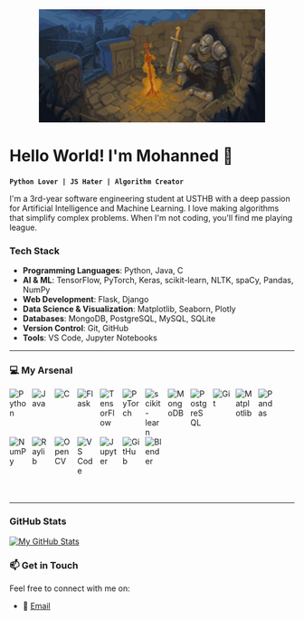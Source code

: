 <div id="header" align="center">
  <img src="dark-souls-bonfire.gif" width="400" height="200"/>
</div>


# Hello World! I'm Mohanned 👾

**`Python Lover | JS Hater | Algorithm Creator`**

I'm a 3rd-year software engineering student at USTHB with a deep passion for Artificial Intelligence and Machine Learning. I love making algorithms that simplify complex problems. When I'm not coding, you'll find me playing league.


### Tech Stack

- **Programming Languages**: Python, Java, C
- **AI & ML**: TensorFlow, PyTorch, Keras, scikit-learn, NLTK, spaCy, Pandas, NumPy
- **Web Development**: Flask, Django
- **Data Science & Visualization**: Matplotlib, Seaborn, Plotly
- **Databases**: MongoDB, PostgreSQL, MySQL, SQLite
- **Version Control**: Git, GitHub
- **Tools**: VS Code, Jupyter Notebooks

---

### 💻 My Arsenal
<div style="display: flex; flex-wrap: wrap; justify-content: flex-start;">
  <img align="left" alt="Python" width="30px" style="padding-right:10px;" src="https://cdn.jsdelivr.net/gh/devicons/devicon/icons/python/python-original.svg" />
  <img align="left" alt="Java" width="30px" style="padding-right:10px;" src="https://cdn.jsdelivr.net/gh/devicons/devicon/icons/java/java-original.svg" />
  <img align="left" alt="C" width="30px" style="padding-right:10px;" src="https://cdn.jsdelivr.net/gh/devicons/devicon/icons/c/c-original.svg" />
  <img align="left" alt="Flask" width="30px" style="padding-right:10px;" src="https://cdn.jsdelivr.net/gh/devicons/devicon/icons/flask/flask-original.svg" />
  <img align="left" alt="TensorFlow" width="30px" style="padding-right:10px;" src="https://cdn.jsdelivr.net/gh/devicons/devicon/icons/tensorflow/tensorflow-original.svg" />
  <img align="left" alt="PyTorch" width="30px" style="padding-right:10px;" src="https://cdn.jsdelivr.net/gh/devicons/devicon/icons/pytorch/pytorch-original.svg" />
  <img align="left" alt="scikit-learn" width="30px" style="padding-right:10px;" src="https://cdn.jsdelivr.net/gh/devicons/devicon/icons/scikitlearn/scikitlearn-original.svg" />
  <img align="left" alt="MongoDB" width="30px" style="padding-right:10px;" src="https://cdn.jsdelivr.net/gh/devicons/devicon/icons/mongodb/mongodb-original.svg" />
  <img align="left" alt="PostgreSQL" width="30px" style="padding-right:10px;" src="https://cdn.jsdelivr.net/gh/devicons/devicon/icons/postgresql/postgresql-original.svg" />
  <img align="left" alt="Git" width="30px" style="padding-right:10px;" src="https://cdn.jsdelivr.net/gh/devicons/devicon/icons/git/git-original.svg" />
  <img align="left" alt="Matplotlib" width="30px" style="padding-right:10px;" src="https://cdn.jsdelivr.net/gh/devicons/devicon/icons/matplotlib/matplotlib-original.svg" />
  <img align="left" alt="Pandas" width="30px" style="padding-right:10px;" src="https://cdn.jsdelivr.net/gh/devicons/devicon/icons/pandas/pandas-original.svg" />
  <img align="left" alt="NumPy" width="30px" style="padding-right:10px;" src="https://cdn.jsdelivr.net/gh/devicons/devicon/icons/numpy/numpy-original.svg" />
  <img align="left" alt="Raylib" width="30px" style="padding-right:10px;" src="https://th.bing.com/th/id/R.7c54bb1783af73666c12229682a68b19?rik=oxfzmOU4rTeJ9Q&riu=http%3a%2f%2fupload.wikimedia.org%2fwikipedia%2fcommons%2ff%2ff4%2fRaylib_logo.png&ehk=CKLOco9mjDOBUVJgMps23gatd3tmsX%2b6f%2bzKEdLvt%2b4%3d&risl=&pid=ImgRaw&r=0" />
  <img align="left" alt="OpenCV" width="30px" style="padding-right:10px;" src="https://cdn.jsdelivr.net/gh/devicons/devicon/icons/opencv/opencv-original.svg" />
  <img align="left" alt="VS Code" width="30px" style="padding-right:10px;" src="https://cdn.jsdelivr.net/gh/devicons/devicon/icons/vscode/vscode-original.svg" />
  <img align="left" alt="Jupyter" width="30px" style="padding-right:10px;" src="https://cdn.jsdelivr.net/gh/devicons/devicon/icons/jupyter/jupyter-original.svg" />
  <img align="left" alt="GitHub" width="30px" style="padding-right:10px;" src="https://cdn.jsdelivr.net/gh/devicons/devicon/icons/github/github-original.svg" />
  <img align="left" alt="Blender" width="30px" style="padding-right:10px;" src="https://cdn.jsdelivr.net/gh/devicons/devicon/icons/blender/blender-original.svg" />
</div>


<br />

<br />

---

### GitHub Stats

[![My GitHub Stats](https://github-readme-stats.vercel.app/api?username=your-github-username&show_icons=true&hide=contribs&theme=react)](https://github.com/Mohanned29)


### 📫 Get in Touch

Feel free to connect with me on:

- 📧 [Email](mezh2911@gmail.com)
